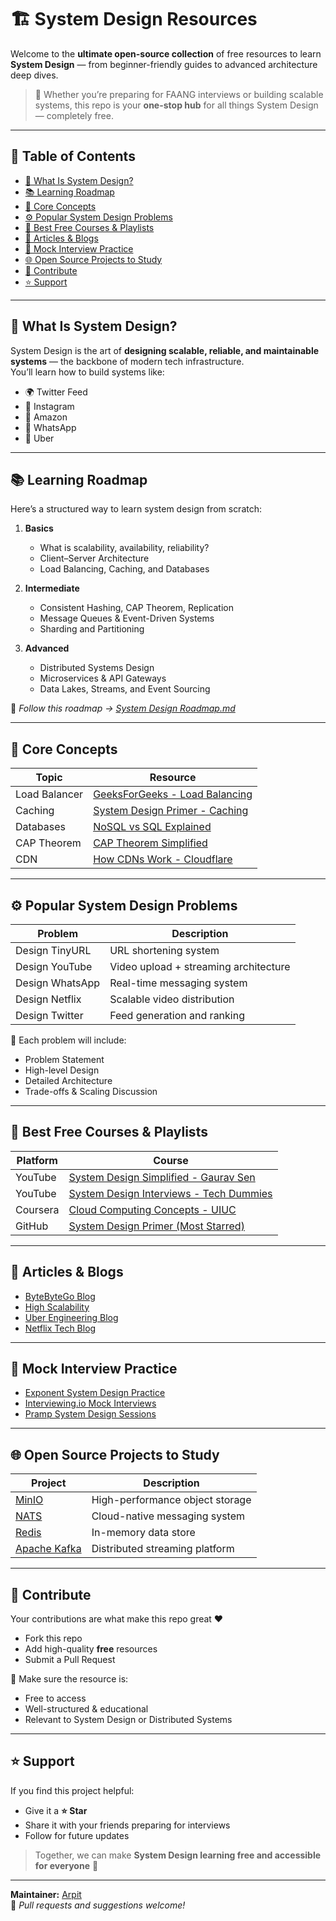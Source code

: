 # 🏗️ System Design Resources

Welcome to the **ultimate open-source collection** of free resources to learn **System Design** — from beginner-friendly guides to advanced architecture deep dives.

> 🎯 Whether you’re preparing for FAANG interviews or building scalable systems, this repo is your **one-stop hub** for all things System Design — completely free.

---

## 📘 Table of Contents
- [📖 What Is System Design?](#-what-is-system-design)
- [📚 Learning Roadmap](#-learning-roadmap)
- [🧩 Core Concepts](#-core-concepts)
- [⚙️ Popular System Design Problems](#️-popular-system-design-problems)
- [🎥 Best Free Courses & Playlists](#-best-free-courses--playlists)
- [📄 Articles & Blogs](#-articles--blogs)
- [🧠 Mock Interview Practice](#-mock-interview-practice)
- [🌐 Open Source Projects to Study](#-open-source-projects-to-study)
- [🧾 Contribute](#-contribute)
- [⭐ Support](#-support)

---

## 📖 What Is System Design?

System Design is the art of **designing scalable, reliable, and maintainable systems** — the backbone of modern tech infrastructure.  
You’ll learn how to build systems like:
- 🌍 Twitter Feed  
- 📸 Instagram  
- 🛒 Amazon  
- 📩 WhatsApp  
- 🚗 Uber

---

## 📚 Learning Roadmap

Here’s a structured way to learn system design from scratch:

1. **Basics**
   - What is scalability, availability, reliability?
   - Client–Server Architecture
   - Load Balancing, Caching, and Databases

2. **Intermediate**
   - Consistent Hashing, CAP Theorem, Replication
   - Message Queues & Event-Driven Systems
   - Sharding and Partitioning

3. **Advanced**
   - Distributed Systems Design
   - Microservices & API Gateways
   - Data Lakes, Streams, and Event Sourcing

📎 *Follow this roadmap → [System Design Roadmap.md](#)*

---

## 🧩 Core Concepts

| Topic | Resource |
|-------|-----------|
| Load Balancer | [GeeksForGeeks - Load Balancing](https://www.geeksforgeeks.org/load-balancing-in-cloud-computing/) |
| Caching | [System Design Primer - Caching](https://github.com/donnemartin/system-design-primer#caching) |
| Databases | [NoSQL vs SQL Explained](https://www.youtube.com/watch?v=ZS_kXvOeQ5Y) |
| CAP Theorem | [CAP Theorem Simplified](https://www.youtube.com/watch?v=8Oog7TXHvFY) |
| CDN | [How CDNs Work - Cloudflare](https://www.cloudflare.com/learning/cdn/what-is-a-cdn/) |

---

## ⚙️ Popular System Design Problems

| Problem | Description |
|----------|--------------|
| Design TinyURL | URL shortening system |
| Design YouTube | Video upload + streaming architecture |
| Design WhatsApp | Real-time messaging system |
| Design Netflix | Scalable video distribution |
| Design Twitter | Feed generation and ranking |

🧾 Each problem will include:
- Problem Statement  
- High-level Design  
- Detailed Architecture  
- Trade-offs & Scaling Discussion

---

## 🎥 Best Free Courses & Playlists

| Platform | Course |
|-----------|--------|
| YouTube | [System Design Simplified - Gaurav Sen](https://www.youtube.com/@gkcs) |
| YouTube | [System Design Interviews - Tech Dummies](https://www.youtube.com/@techdummiesnarendraL) |
| Coursera | [Cloud Computing Concepts - UIUC](https://www.coursera.org/learn/cloud-computing) |
| GitHub | [System Design Primer (Most Starred)](https://github.com/donnemartin/system-design-primer) |

---

## 📄 Articles & Blogs

- [ByteByteGo Blog](https://blog.bytebytego.com/)
- [High Scalability](http://highscalability.com/)
- [Uber Engineering Blog](https://eng.uber.com/)
- [Netflix Tech Blog](https://netflixtechblog.com/)

---

## 🧠 Mock Interview Practice

- [Exponent System Design Practice](https://www.tryexponent.com/)
- [Interviewing.io Mock Interviews](https://interviewing.io/)
- [Pramp System Design Sessions](https://www.pramp.com/#/)

---

## 🌐 Open Source Projects to Study

| Project | Description |
|----------|--------------|
| [MinIO](https://github.com/minio/minio) | High-performance object storage |
| [NATS](https://github.com/nats-io/nats-server) | Cloud-native messaging system |
| [Redis](https://github.com/redis/redis) | In-memory data store |
| [Apache Kafka](https://github.com/apache/kafka) | Distributed streaming platform |

---

## 🧾 Contribute

Your contributions are what make this repo great ❤️

- Fork this repo  
- Add high-quality **free** resources  
- Submit a Pull Request  

📌 Make sure the resource is:
- Free to access  
- Well-structured & educational  
- Relevant to System Design or Distributed Systems  

---

## ⭐ Support

If you find this project helpful:
- Give it a **⭐ Star**
- Share it with your friends preparing for interviews  
- Follow for future updates  

> Together, we can make **System Design learning free and accessible for everyone** 🚀

---

**Maintainer:** [Arpit](https://github.com/yourusername)  
📩 *Pull requests and suggestions welcome!*
